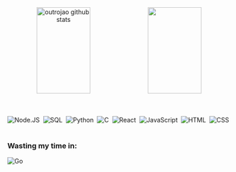 <div align="center">  
  <img width="49%" height="195px" src="https://github-readme-stats.vercel.app/api?username=outrojao&show_icons=true&count_private=true&hide_border=true&theme=midnight-purple" alt="outrojao github stats" /> 
  <img width="49%" height="195px" src="https://github-readme-stats.vercel.app/api/top-langs/?username=outrojao&layout=compact&hide_border=true&theme=midnight-purple" />
</div><br><br>

![Node.JS](https://img.shields.io/badge/-Node.JS-0D1117?style=for-the-badge&logo=node.js&labelColor=0D1117&textColor=0D1117)&nbsp;
![SQL](https://img.shields.io/badge/-SQL-000?style=for-the-badge&logo=MySQL&logoColor=4479A1)&nbsp;
![Python](https://img.shields.io/badge/-Python-3776AB?style=for-the-badge&logo=python&logoColor=white)&nbsp;
![C](https://img.shields.io/badge/-C-A8B9CC?style=for-the-badge&logo=c&logoColor=black)&nbsp;
![React](https://img.shields.io/badge/-React.js-61DAFB?style=for-the-badge&logo=react&logoColor=black)&nbsp;
![JavaScript](https://img.shields.io/badge/JavaScript-F7DF1E?style=for-the-badge&logo=javascript&logoColor=black)&nbsp;
![HTML](https://img.shields.io/badge/-HTML5-E34F26?style=for-the-badge&logo=html5&logoColor=white)&nbsp;
![CSS](https://img.shields.io/badge/-CSS3-1572B6?style=for-the-badge&logo=css3&logoColor=white)&nbsp;

### Wasting my time in:
![Go](https://img.shields.io/badge/Go-00ADD8?style=for-the-badge&logo=go&logoColor=white)&nbsp;

